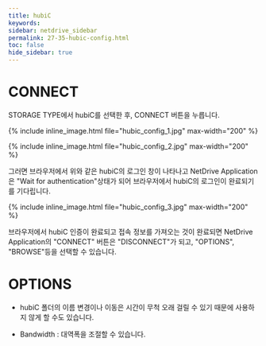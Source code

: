 ```yaml
---
title: hubiC
keywords:
sidebar: netdrive_sidebar
permalink: 27-35-hubic-config.html
toc: false
hide_sidebar: true
---
```


CONNECT
==================
STORAGE TYPE에서 hubiC를 선택한 후, CONNECT 버튼을 누릅니다.



{% include inline_image.html file="hubic_config_1.jpg" max-width="200" %}


{% include inline_image.html file="hubic_config_2.jpg" max-width="200" %}

그러면 브라우저에서 위와 같은 hubiC의 로그인 창이 나타나고 NetDrive Application은 "Wait for authentication"상태가 되어 브라우저에서 hubiC의 로그인이 완료되기를 기다립니다.


{% include inline_image.html file="hubic_config_3.jpg" max-width="200" %}

브라우저에서 hubiC 인증이 완료되고 접속 정보를 가져오는 것이 완료되면 NetDrive Application의 "CONNECT" 버튼은 "DISCONNECT"가 되고, "OPTIONS", "BROWSE"등을 선택할 수 있습니다.

OPTIONS
==================
* hubiC 폴더의 이름 변경이나 이동은 시간이 무척 오래 걸릴 수 있기 때문에 사용하지 않게 할 수도 있습니다.

* Bandwidth : 대역폭을 조절할 수 있습니다.